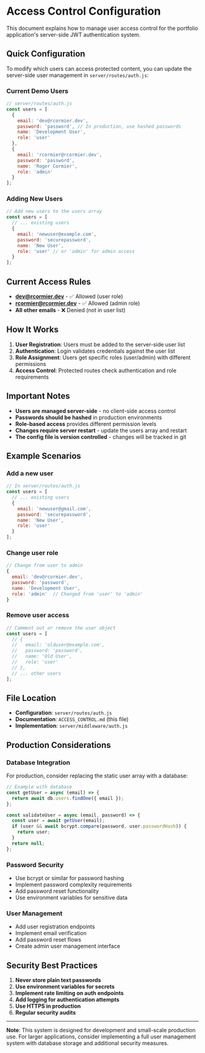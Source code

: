 # Access Control Configuration

This document explains how to manage user access control for the portfolio application's server-side JWT authentication system.

## Quick Configuration

To modify which users can access protected content, you can update the server-side user management in `server/routes/auth.js`:

### **Current Demo Users**
```javascript
// server/routes/auth.js
const users = [
  {
    email: 'dev@rcormier.dev',
    password: 'password', // In production, use hashed passwords
    name: 'Development User',
    role: 'user'
  },
  {
    email: 'rcormier@rcormier.dev',
    password: 'password',
    name: 'Roger Cormier',
    role: 'admin'
  }
];
```

### **Adding New Users**
```javascript
// Add new users to the users array
const users = [
  // ... existing users
  {
    email: 'newuser@example.com',
    password: 'securepassword',
    name: 'New User',
    role: 'user' // or 'admin' for admin access
  }
];
```

## Current Access Rules

- **dev@rcormier.dev** - ✅ Allowed (user role)
- **rcormier@rcormier.dev** - ✅ Allowed (admin role)
- **All other emails** - ❌ Denied (not in user list)

## How It Works

1. **User Registration**: Users must be added to the server-side user list
2. **Authentication**: Login validates credentials against the user list
3. **Role Assignment**: Users get specific roles (user/admin) with different permissions
4. **Access Control**: Protected routes check authentication and role requirements

## Important Notes

- **Users are managed server-side** - no client-side access control
- **Passwords should be hashed** in production environments
- **Role-based access** provides different permission levels
- **Changes require server restart** - update the users array and restart
- **The config file is version controlled** - changes will be tracked in git

## Example Scenarios

### Add a new user
```javascript
// In server/routes/auth.js
const users = [
  // ... existing users
  {
    email: 'newuser@gmail.com',
    password: 'securepassword',
    name: 'New User',
    role: 'user'
  }
];
```

### Change user role
```javascript
// Change from user to admin
{
  email: 'dev@rcormier.dev',
  password: 'password',
  name: 'Development User',
  role: 'admin'  // Changed from 'user' to 'admin'
}
```

### Remove user access
```javascript
// Comment out or remove the user object
const users = [
  // {
  //   email: 'olduser@example.com',
  //   password: 'password',
  //   name: 'Old User',
  //   role: 'user'
  // },
  // ... other users
];
```

## File Location

- **Configuration**: `server/routes/auth.js`
- **Documentation**: `ACCESS_CONTROL.md` (this file)
- **Implementation**: `server/middleware/auth.js`

## Production Considerations

### **Database Integration**
For production, consider replacing the static user array with a database:

```javascript
// Example with database
const getUser = async (email) => {
  return await db.users.findOne({ email });
};

const validateUser = async (email, password) => {
  const user = await getUser(email);
  if (user && await bcrypt.compare(password, user.passwordHash)) {
    return user;
  }
  return null;
};
```

### **Password Security**
- Use bcrypt or similar for password hashing
- Implement password complexity requirements
- Add password reset functionality
- Use environment variables for sensitive data

### **User Management**
- Add user registration endpoints
- Implement email verification
- Add password reset flows
- Create admin user management interface

## Security Best Practices

1. **Never store plain text passwords**
2. **Use environment variables for secrets**
3. **Implement rate limiting on auth endpoints**
4. **Add logging for authentication attempts**
5. **Use HTTPS in production**
6. **Regular security audits**

---

**Note**: This system is designed for development and small-scale production use. For larger applications, consider implementing a full user management system with database storage and additional security measures.
